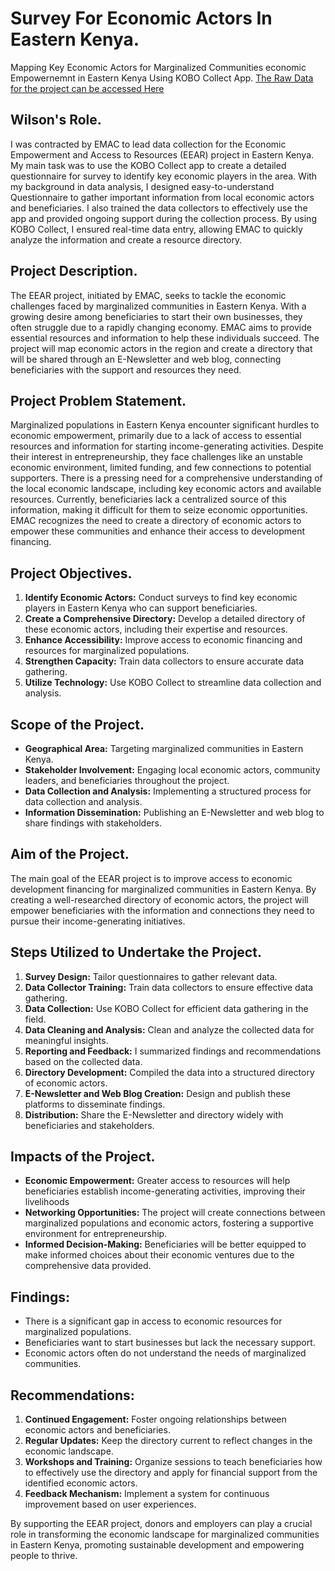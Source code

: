 # Survey For Economic Actors In Eastern Kenya.
Mapping Key Economic Actors for Marginalized Communities economic Empowernemnt in Eastern Kenya Using KOBO Collect App.
[The Raw Data for the project can be accessed Here](https://drive.google.com/drive/folders/144A_1fN8ajQs9yVZk8yS3sASpEta4fIx?usp=sharing)
## Wilson's Role.
I was contracted by EMAC to lead data collection for the Economic Empowerment and Access to Resources (EEAR) project in Eastern Kenya. My main task was to use the KOBO Collect app to create a detailed questionnaire for survey to identify key economic players in the area. With my background in data analysis, I designed easy-to-understand Questionnaire  to gather important information from local economic actors and beneficiaries. I also trained the data collectors to effectively use the app and provided ongoing support during the collection process. By using KOBO Collect, I ensured real-time data entry, allowing EMAC to quickly analyze the information and create a resource directory. 
## Project Description.
The EEAR project, initiated by EMAC, seeks to tackle the economic challenges faced by marginalized communities in Eastern Kenya. With a growing desire among beneficiaries to start their own businesses, they often struggle due to a rapidly changing economy. EMAC aims to provide essential resources and information to help these individuals succeed. The project will map economic actors in the region and create a directory that will be shared through an E-Newsletter and web blog, connecting beneficiaries with the support and resources they need.
## Project Problem Statement.
Marginalized populations in Eastern Kenya encounter significant hurdles to economic empowerment, primarily due to a lack of access to essential resources and information for starting income-generating activities. Despite their interest in entrepreneurship, they face challenges like an unstable economic environment, limited funding, and few connections to potential supporters. There is a pressing need for a comprehensive understanding of the local economic landscape, including key economic actors and available resources. Currently, beneficiaries lack a centralized source of this information, making it difficult for them to seize economic opportunities. EMAC recognizes the need to create a directory of economic actors to empower these communities and enhance their access to development financing.
## Project Objectives.
1.	**Identify Economic Actors:** Conduct surveys to find key economic players in Eastern Kenya who can support beneficiaries.
2.	**Create a Comprehensive Directory:** Develop a detailed directory of these economic actors, including their expertise and resources.
3.	**Enhance Accessibility:** Improve access to economic financing and resources for marginalized populations.
4.	**Strengthen Capacity:** Train data collectors to ensure accurate data gathering.
5.	**Utilize Technology:** Use KOBO Collect to streamline data collection and analysis.
## Scope of the Project.
- **Geographical Area:** Targeting marginalized communities in Eastern Kenya.
- **Stakeholder Involvement:** Engaging local economic actors, community leaders, and beneficiaries throughout the project.
- **Data Collection and Analysis:** Implementing a structured process for data collection and analysis.
- **Information Dissemination:** Publishing an E-Newsletter and web blog to share findings with stakeholders.
## Aim of the Project.
The main goal of the EEAR project is to improve access to economic development financing for marginalized communities in Eastern Kenya. By creating a well-researched directory of economic actors, the project will empower beneficiaries with the information and connections they need to pursue their income-generating initiatives.
## Steps Utilized to Undertake the Project.
1.	**Survey Design:** Tailor questionnaires to gather relevant data.
2.	**Data Collector Training:** Train data collectors to ensure effective data gathering.
3.	**Data Collection:** Use KOBO Collect for efficient data gathering in the field.
4.	**Data Cleaning and Analysis:** Clean and analyze the collected data for meaningful insights.
5.	**Reporting and Feedback:** I summarized findings and recommendations based on the collected data.
6.	**Directory Development:** Compiled the data into a structured directory of economic actors.
7.	**E-Newsletter and Web Blog Creation:** Design and publish these platforms to disseminate findings.
8.	**Distribution:** Share the E-Newsletter and directory widely with beneficiaries and stakeholders.
## Impacts of the Project.
- **Economic Empowerment:** Greater access to resources will help beneficiaries establish income-generating activities, improving their livelihoods
- **Networking Opportunities:** The project will create connections between marginalized populations and economic actors, fostering a supportive environment for entrepreneurship.
- **Informed Decision-Making:** Beneficiaries will be better equipped to make informed choices about their economic ventures due to the comprehensive data provided.
## Findings:
- There is a significant gap in access to economic resources for marginalized populations.
- Beneficiaries want to start businesses but lack the necessary support.
- Economic actors often do not understand the needs of marginalized communities.
## Recommendations:
1.	**Continued Engagement:** Foster ongoing relationships between economic actors and beneficiaries.
2.	**Regular Updates:** Keep the directory current to reflect changes in the economic landscape.
3.	**Workshops and Training:** Organize sessions to teach beneficiaries how to effectively use the directory and apply for financial support from the identified economic actors.
4.	**Feedback Mechanism:** Implement a system for continuous improvement based on user experiences.

By supporting the EEAR project, donors and employers can play a crucial role in transforming the economic landscape for marginalized communities in Eastern Kenya, promoting sustainable development and empowering people to thrive.




